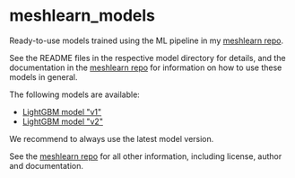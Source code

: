 # meshlearn_models
Ready-to-use models trained using the ML pipeline in my [meshlearn repo](https://github.com/dfsp-spirit/meshlearn).

See the README files in the respective model directory for details, and the documentation in the [meshlearn repo](https://github.com/dfsp-spirit/meshlearn) for information on how to use these models in general.

The following models are available:

* [LightGBM model "v1"](./models/lightgbm/v1/)
* [LightGBM model "v2"](./models/lightgbm/v2/)

We recommend to always use the latest model version.

See the [meshlearn repo](https://github.com/dfsp-spirit/meshlearn) for all other information, including license, author and documentation.
